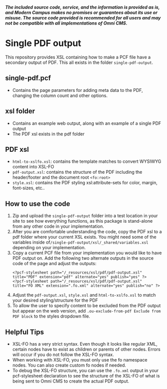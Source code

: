 ﻿***The included source code, service, and the information is provided as is, and Modern Campus makes no promises or guarantees about its use or misuse. The source code provided is recommended for all users and may not be compatible with all implementations of Omni CMS.***
# Single PDF output
This repository provides XSL containing how to make a PCF file have a secondary output of PDF. This all exists in the folder `single-pdf-output`.
## single-pdf.pcf
- Contains the page parameters for adding meta data to the PDF, changing the column count and other options.
## xsl folder
- Contains an example web output, along with an example of a single PDF output
- The PDF xsl exists in the pdf folder
## PDF xsl
- `html-to-xslfo.xsl`: contains the template matches to convert WYSIWYG content into XSL-FO
- `pdf-output.xsl`: contains the structure of the PDF including the header/footer and the document root `<fo:root>`
- `style.xsl`: contains the PDF styling xsl:attribute-sets for color, margin, font-sizes, etc..
## How to use the code
1. Zip and upload the `single-pdf-output` folder into a test location in your site to see how everything functions, as this package is stand-alone from any other code in your implementation.
2. After you are comfortable understanding the code, copy the PDF xsl to a pdf folder where your current XSL exists. You might need some of the variables inside of`/single-pdf-output/xsl/_shared/variables.xsl` depending on your implementation.
3. Copy a current PCF file from your implementation you would like to have PDF output on. Add the following two alternate outputs in the source code of the page and adjust the outputs:
	```
	<?pcf-stylesheet path="/_resources/xsl/pdf/pdf-output.xsl" title="PDF" extension="pdf" alternate="yes" publish="yes" ?>
	<?pcf-stylesheet path="/_resources/xsl/pdf/pdf-output.xsl" title="FO XML" extension=".fo.xml" alternate="yes" publish="no" ?>
	```
4. Adjust the `pdf-output.xsl`, `style.xsl` and `html-to-xslfo.xsl` to match your desired styling/structure for the PDF
5. To allow the user to specify content to be excluded from the PDF output but appear on the web version, add `.ou-exclude-from-pdf Exclude from PDF block` to the styles dropdown file.
## Helpful Tips
- XSL-FO has a very strict syntax. Even though it looks like regular XML, certain nodes have to exist as children or parents of other nodes. Errors will occur if you do not follow the XSL-FO syntax.
- When working with XSL-FO, you must only use the fo namespace nodes. You can also create custom fo nodes if needed.
- To debug the XSL-FO structure, you can use the `.fo.xml` output in your pcf-stylesheet declaration to see the structure of the XSL-FO of what is being sent to Omni CMS to create the actual PDF output.
